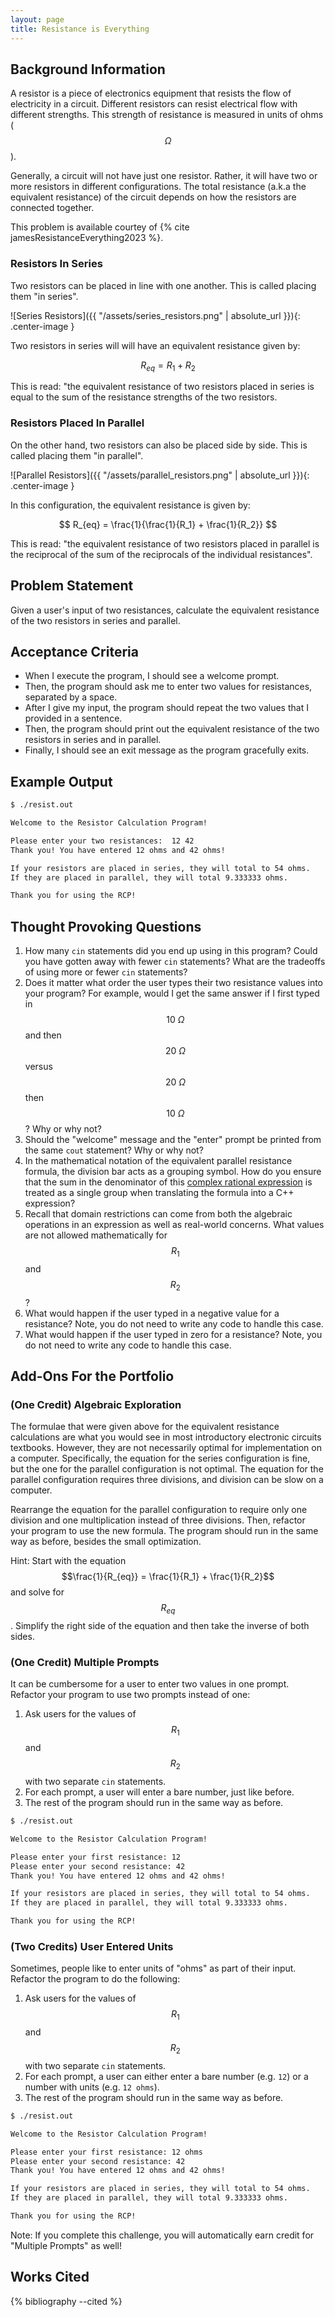 ```yaml
---
layout: page
title: Resistance is Everything
---
```


## Background Information

A resistor is a piece of electronics equipment that resists the flow of electricity in a circuit. Different resistors can resist electrical flow with different strengths. This strength of resistance is measured in units of ohms ($$\Omega$$).

Generally, a circuit will not have just one resistor. Rather, it will have two or more resistors in different configurations. The total resistance (a.k.a the equivalent resistance) of the circuit depends on how the resistors are connected together.

This problem is available courtey of {% cite jamesResistanceEverything2023 %}.

### Resistors In Series

Two resistors can be placed in line with one another. This is called placing them "in series".

![Series Resistors]({{ "/assets/series_resistors.png" | absolute_url }}){: .center-image }

Two resistors in series will will have an equivalent resistance given by:

$$
R_{eq} = R_1 + R_2
$$

This is read: "the equivalent resistance of two resistors placed in series is equal to the sum of the resistance strengths of the two resistors.

### Resistors Placed In Parallel

On the other hand, two resistors can also be placed side by side. This is called placing them "in parallel".

![Parallel Resistors]({{ "/assets/parallel_resistors.png" | absolute_url }}){: .center-image }

In this configuration, the equivalent resistance is given by:

$$
R_{eq} = \frac{1}{\frac{1}{R_1} + \frac{1}{R_2}}
$$

This is read: "the equivalent resistance of two resistors placed in parallel is the reciprocal of the sum of the reciprocals of the individual resistances".

## Problem Statement

Given a user's input of two resistances, calculate the equivalent resistance of the two resistors in series and parallel.

## Acceptance Criteria

* When I execute the program, I should see a welcome prompt.
* Then, the program should ask me to enter two values for resistances, separated by a space.
* After I give my input, the program should repeat the two values that I provided in a sentence.
* Then, the program should print out the equivalent resistance of the two resistors in series and in parallel.
* Finally, I should see an exit message as the program gracefully exits.

## Example Output

```bash
$ ./resist.out

Welcome to the Resistor Calculation Program!

Please enter your two resistances:  12 42
Thank you! You have entered 12 ohms and 42 ohms!

If your resistors are placed in series, they will total to 54 ohms.
If they are placed in parallel, they will total 9.333333 ohms.

Thank you for using the RCP!
```

## Thought Provoking Questions

1. How many `cin` statements did you end up using in this program? Could you have gotten away with fewer `cin` statements? What are the tradeoffs of using more or fewer `cin` statements?
2. Does it matter what order the user types their two resistance values into your program? For example, would I get the same answer if I first typed in $$10 \: \Omega$$ and then $$20 \: \Omega$$ versus $$20 \: \Omega$$ then $$10 \: \Omega$$? Why or why not?
3. Should the "welcome" message and the "enter" prompt be printed from the same `cout` statement? Why or why not?
4. In the mathematical notation of the equivalent parallel resistance formula, the division bar acts as a grouping symbol. How do you ensure that the sum in the denominator of this [complex rational expression](http://www.wtamu.edu/academic/anns/mps/math/mathlab/col_algebra/col_alg_tut11_complexrat.htm) is treated as a single group when translating the formula into a C++ expression?
5. Recall that domain restrictions can come from both the algebraic operations in an expression as well as real-world concerns. What values are not allowed mathematically for $$R_1$$ and $$R_2$$?
6. What would happen if the user typed in a negative value for a resistance? Note, you do not need to write any code to handle this case.
7. What would happen if the user typed in zero for a resistance? Note, you do not need to write any code to handle this case.

## Add-Ons For the Portfolio

### (One Credit) Algebraic Exploration

The formulae that were given above for the equivalent resistance calculations are what you would see in most introductory electronic circuits textbooks. However, they are not necessarily optimal for implementation on a computer. Specifically, the equation for the series configuration is fine, but the one for the parallel configuration is not optimal. The equation for the parallel configuration requires three divisions, and division can be slow on a computer.

Rearrange the equation for the parallel configuration to require only one division and one multiplication instead of three divisions. Then, refactor your program to use the new formula. The program should run in the same way as before, besides the small optimization.

Hint: Start with the equation $$\frac{1}{R_{eq}} = \frac{1}{R_1} + \frac{1}{R_2}$$ and solve for $$R_{eq}$$. Simplify the right side of the equation and then take the inverse of both sides.

### (One Credit) Multiple Prompts

It can be cumbersome for a user to enter two values in one prompt. Refactor your program to use two prompts instead of one:

1. Ask users for the values of $$R_1$$ and $$R_2$$ with two separate `cin` statements.
2. For each prompt, a user will enter a bare number, just like before.
3. The rest of the program should run in the same way as before.

```bash
$ ./resist.out

Welcome to the Resistor Calculation Program!

Please enter your first resistance: 12
Please enter your second resistance: 42
Thank you! You have entered 12 ohms and 42 ohms!

If your resistors are placed in series, they will total to 54 ohms.
If they are placed in parallel, they will total 9.333333 ohms.

Thank you for using the RCP!
```

### (Two Credits) User Entered Units

Sometimes, people like to enter units of "ohms" as part of their input. Refactor the program to do the following:

1. Ask users for the values of $$R_1$$ and $$R_2$$ with two separate `cin` statements.
2. For each prompt, a user can either enter a bare number (e.g. `12`) or a number with units (e.g. `12 ohms`).
3. The rest of the program should run in the same way as before.

```bash
$ ./resist.out

Welcome to the Resistor Calculation Program!

Please enter your first resistance: 12 ohms
Please enter your second resistance: 42
Thank you! You have entered 12 ohms and 42 ohms!

If your resistors are placed in series, they will total to 54 ohms.
If they are placed in parallel, they will total 9.333333 ohms.

Thank you for using the RCP!
```

Note: If you complete this challenge, you will automatically earn credit for "Multiple Prompts" as well!

## Works Cited

{% bibliography --cited %}
